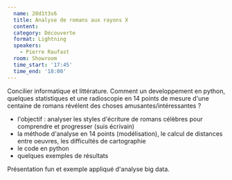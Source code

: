 ```yaml
---
  name: 20d1t3s6
  title: Analyse de romans aux rayons X
  content:
  category: Découverte
  format: Lightning
  speakers: 
    - Pierre Raufast
  room: Showroom
  time_start: '17:45'
  time_end: '18:00'
---
```

Concilier informatique et littérature. Comment un developpement en python, quelques statistiques et une radioscopie en 14 points de mesure d'une centaine de romans  révélent des choses amusantes/intéressantes ?
- l'objectif : analyser les styles d'écriture de romans célèbres pour comprendre et progresser (suis écrivain)
- la méthode d'analyse en 14 points (modélisation), le calcul de distances entre oeuvres, les difficultés de cartographie
- le code en python
- quelques exemples de résultats

Présentation fun et exemple appliqué d'analyse big data.
